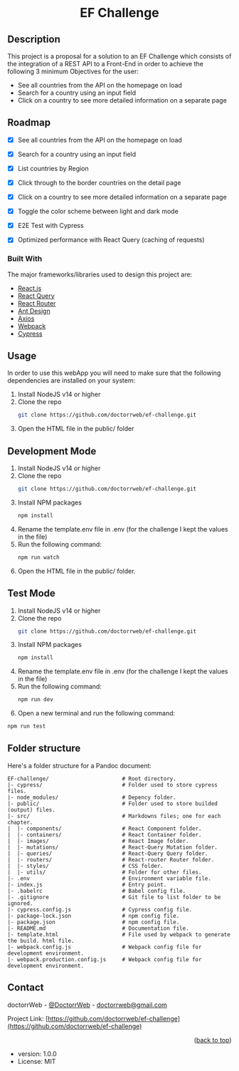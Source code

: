 <div id="top"></div>


<!-- PROJECT LOGO -->
<br />
<div align="center">

  # EF Challenge

  <h3 align="center"></h3>

</div>


## Description

This project is a proposal for a solution to an EF Challenge which consists of the integration of a REST API to a Front-End in order to achieve the following 3 minimum Objectives for the user:
- See all countries from the API on the homepage on load
- Search for a country using an input field
- Click on a country to see more detailed information on a separate page

<!-- ROADMAP -->
## Roadmap

- [x] See all countries from the API on the homepage on load
- [x] Search for a country using an input field
- [x] List countries by Region
- [x] Click through to the border countries on the detail page
- [x] Click on a country to see more detailed information on a separate page
- [x] Toggle the color scheme between light and dark mode
- [x] E2E Test with Cypress
- [x] Optimized performance with React Query (caching of requests)




### Built With

The major frameworks/libraries used to design this project are:

* [React.js](https://reactjs.org/)
* [React Query](https://react-query.tanstack.com/)
* [React Router](https://reactrouter.com/)
* [Ant Design](https://ant.design/)
* [Axios](https://axios-http.com/)
* [Webpack](https://webpack.js.org/)
* [Cypress](https://www.cypress.io/)


## Usage

In order to use this webApp you will need to make sure that the following
dependencies are installed on your system:

1. Install NodeJS v14 or higher
2. Clone the repo
   ```sh
   git clone https://github.com/doctorrweb/ef-challenge.git
3. Open the HTML file in the public/ folder


## Development Mode


1. Install NodeJS v14 or higher
2. Clone the repo
   ```sh
   git clone https://github.com/doctorrweb/ef-challenge.git
3. Install NPM packages
   ```sh
   npm install
   ```
4. Rename the template.env file in .env (for the challenge I kept the values in the file)
5. Run the following command:
   ```sh
   npm run watch
   ```
6. Open the HTML file in the public/ folder.


## Test Mode


1. Install NodeJS v14 or higher
2. Clone the repo
   ```sh
   git clone https://github.com/doctorrweb/ef-challenge.git
3. Install NPM packages
   ```sh
   npm install
   ```
4. Rename the template.env file in .env (for the challenge I kept the values in the file)
5. Run the following command:
   ```sh
   npm run dev
   ```
6. Open a new terminal and run the following command:
```sh
npm run test
```


## Folder structure

Here's a folder structure for a Pandoc document:

```
EF-challenge/                       # Root directory.
|- cypress/                         # Folder used to store cypress files.
|- node_modules/                    # Depency folder.
|- public/                          # Folder used to store builded (output) files.
|- src/                             # Markdowns files; one for each chapter.
|  |- components/                   # React Component folder.
|  |- containers/                   # React Container folder.
|  |- images/                       # React Image folder.
|  |- mutations/                    # React-Query Mutation folder.
|  |- queries/                      # React-Query Query folder.
|  |- routers/                      # React-router Router folder.
|  |- styles/                       # CSS folder.
|  |- utils/                        # Folder for other files.
|- .env                             # Environment variable file.
|- index.js                         # Entry point.
|- .babelrc                         # Babel config file.
|- .gitignore                       # Git file to list folder to be ignored.
|- cypress.config.js                # Cypress config file.
|- package-lock.json                # npm config file.
|- package.json                     # npm config file.
|- README.md                        # Documentation file.
|- template.html                    # File used by webpack to generate the build. html file.
|- webpack.config.js                # Webpack config file for development environment.
|- webpack.production.config.js     # Webpack config file for development environment.
```

<!-- CONTACT -->
## Contact

doctorrWeb - [@DoctorrWeb](https://twitter.com/DoctorrWeb) - doctorrweb@gmail.com

Project Link: [https://github.com/doctorrweb/ef-challenge](https://github.com/doctorrweb/ef-challenge)

<p align="right">(<a href="#top">back to top</a>)</p>

- version: 1.0.0
- License: MIT

